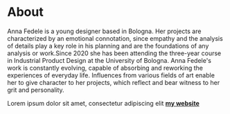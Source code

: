 # About


Anna Fedele is a young designer based in Bologna. Her projects are characterized by an emotional connotation, since empathy and the analysis of details play a key role in his planning and are the foundations of any analysis or work.Since 2020 she has been attending the three-year course in Industrial Product Design at the University of Bologna. Anna Fedele's work is constantly evolving, capable of absorbing and reworking the experiences of everyday life. Influences from various fields of art enable her to give character to her projects, which reflect and bear witness to her grit and personality.

Lorem ipsum dolor sit amet, consectetur adipiscing elit **[my website](https://community.emergentfutures.io/courses/5566525/content)**
